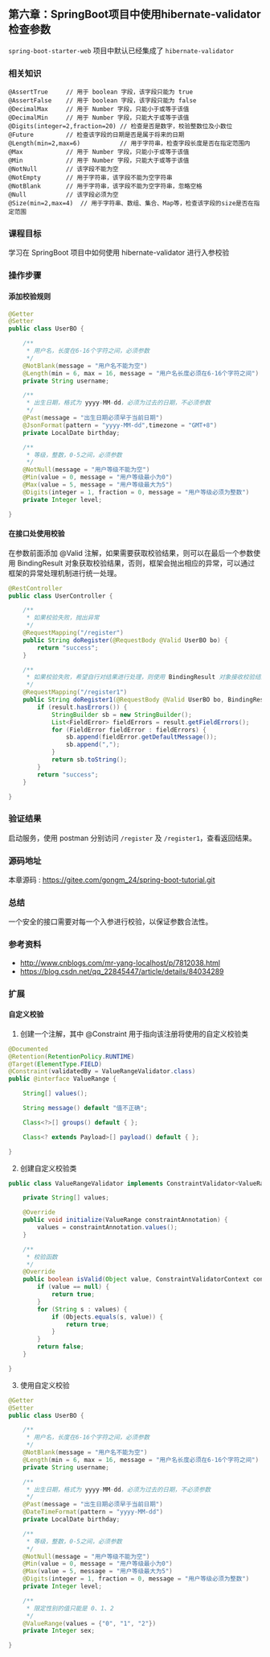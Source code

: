 第六章：SpringBoot项目中使用hibernate-validator检查参数
---

`spring-boot-starter-web` 项目中默认已经集成了 `hibernate-validator`

### 相关知识

```
@AssertTrue     // 用于 boolean 字段，该字段只能为 true
@AssertFalse    // 用于 boolean 字段，该字段只能为 false
@DecimalMax     // 用于 Number 字段，只能小于或等于该值
@DecimalMin     // 用于 Number 字段，只能大于或等于该值
@Digits(integer=2,fraction=20) // 检查是否是数字，校验整数位及小数位
@Future         // 检查该字段的日期是否是属于将来的日期
@Length(min=2,max=6)           // 用于字符串，检查字段长度是否在指定范围内
@Max            // 用于 Number 字段，只能小于或等于该值
@Min            // 用于 Number 字段，只能大于或等于该值
@NotNull        // 该字段不能为空
@NotEmpty       // 用于字符串，该字段不能为空字符串
@NotBlank       // 用于字符串，该字段不能为空字符串，忽略空格
@Null           // 该字段必须为空
@Size(min=2,max=4)  // 用于字符串、数组、集合、Map等，检查该字段的size是否在指定范围
```

### 课程目标

学习在 SpringBoot 项目中如何使用 hibernate-validator 进行入参校验

### 操作步骤

#### 添加校验规则

```java
@Getter
@Setter
public class UserBO {

    /**
     * 用户名，长度在6-16个字符之间，必须参数
     */
    @NotBlank(message = "用户名不能为空")
    @Length(min = 6, max = 16, message = "用户名长度必须在6-16个字符之间")
    private String username;

    /**
     * 出生日期，格式为 yyyy-MM-dd，必须为过去的日期，不必须参数
     */
    @Past(message = "出生日期必须早于当前日期")
    @JsonFormat(pattern = "yyyy-MM-dd",timezone = "GMT+8")
    private LocalDate birthday;

    /**
     * 等级，整数，0-5之间，必须参数
     */
    @NotNull(message = "用户等级不能为空")
    @Min(value = 0, message = "用户等级最小为0")
    @Max(value = 5, message = "用户等级最大为5")
    @Digits(integer = 1, fraction = 0, message = "用户等级必须为整数")
    private Integer level;

}
```

#### 在接口处使用校验

在参数前面添加 @Valid 注解，如果需要获取校验结果，则可以在最后一个参数使用 BindingResult 对象获取校验结果，否则，框架会抛出相应的异常，可以通过框架的异常处理机制进行统一处理。

```java
@RestController
public class UserController {

    /**
     * 如果校验失败，抛出异常
     */
    @RequestMapping("/register")
    public String doRegister(@RequestBody @Valid UserBO bo) {
        return "success";
    }

    /**
     * 如果校验失败，希望自行对结果进行处理，则使用 BindingResult 对象接收校验结果
     */
    @RequestMapping("/register1")
    public String doRegister1(@RequestBody @Valid UserBO bo, BindingResult result) {
        if (result.hasErrors()) {
            StringBuilder sb = new StringBuilder();
            List<FieldError> fieldErrors = result.getFieldErrors();
            for (FieldError fieldError : fieldErrors) {
                sb.append(fieldError.getDefaultMessage());
                sb.append(",");
            }
            return sb.toString();
        }
        return "success";
    }

}
```

### 验证结果

启动服务，使用 postman 分别访问 `/register` 及 `/register1`，查看返回结果。

### 源码地址

本章源码 : <https://gitee.com/gongm_24/spring-boot-tutorial.git>

### 总结

一个安全的接口需要对每一个入参进行校验，以保证参数合法性。

### 参考资料

 - <http://www.cnblogs.com/mr-yang-localhost/p/7812038.html>
 - <https://blog.csdn.net/qq_22845447/article/details/84034289>

### 扩展

#### 自定义校验

1. 创建一个注解，其中 @Constraint 用于指向该注册将使用的自定义校验类

```java
@Documented
@Retention(RetentionPolicy.RUNTIME)
@Target(ElementType.FIELD)
@Constraint(validatedBy = ValueRangeValidator.class)
public @interface ValueRange {

    String[] values();

    String message() default "值不正确";

    Class<?>[] groups() default { };

    Class<? extends Payload>[] payload() default { };

}
```

2. 创建自定义校验类

```java
public class ValueRangeValidator implements ConstraintValidator<ValueRange, Object> {

    private String[] values;

    @Override
    public void initialize(ValueRange constraintAnnotation) {
        values = constraintAnnotation.values();
    }

    /**
     * 校验函数
     */
    @Override
    public boolean isValid(Object value, ConstraintValidatorContext context) {
        if (value == null) {
            return true;
        }
        for (String s : values) {
            if (Objects.equals(s, value)) {
                return true;
            }
        }
        return false;
    }

}
```

3. 使用自定义校验

```java
@Getter
@Setter
public class UserBO {

    /**
     * 用户名，长度在6-16个字符之间，必须参数
     */
    @NotBlank(message = "用户名不能为空")
    @Length(min = 6, max = 16, message = "用户名长度必须在6-16个字符之间")
    private String username;

    /**
     * 出生日期，格式为 yyyy-MM-dd，必须为过去的日期，不必须参数
     */
    @Past(message = "出生日期必须早于当前日期")
    @DateTimeFormat(pattern = "yyyy-MM-dd")
    private LocalDate birthday;

    /**
     * 等级，整数，0-5之间，必须参数
     */
    @NotNull(message = "用户等级不能为空")
    @Min(value = 0, message = "用户等级最小为0")
    @Max(value = 5, message = "用户等级最大为5")
    @Digits(integer = 1, fraction = 0, message = "用户等级必须为整数")
    private Integer level;

    /**
     * 限定性别的值只能是 0、1、2
     */
    @ValueRange(values = {"0", "1", "2"})
    private Integer sex;

}
```
